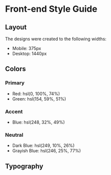 # Front-end Style Guide

## Layout

The designs were created to the following widths:

- Mobile: 375px
- Desktop: 1440px

## Colors

### Primary

- Red: hsl(0, 100%, 74%) 
- Green: hsl(154, 59%, 51%)

### Accent

- Blue: hsl(248, 32%, 49%)

### Neutral

- Dark Blue: hsl(249, 10%, 26%) 
- Grayish Blue: hsl(246, 25%, 77%)

## Typography

<!-- ### Body Copy 

- Font size: 16px-->

<!-- ### Font 

- Family: [Poppins](https://fonts.google.com/specimen/Poppins)
- Weights: 400, 500, 600, 700-->

